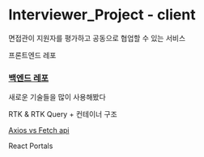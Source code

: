 # Interviewer_Project - client
면접관이 지원자를 평가하고 공동으로 협업할 수 있는 서비스

프론트엔드 레포


### [백엔드 레포](https://github.com/vicente97p4/interview_server)


새로운 기술들을 많이 사용해봤다

 RTK & RTK Query + 컨테이너 구조
 
 [Axios vs Fetch api](https://velog.io/@eunbinn/Axios-vs-Fetch#%EA%B2%B0%EB%A1%A0)
 
 React Portals
 
 
